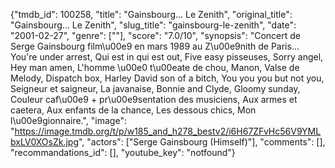 {"tmdb_id": 100258, "title": "Gainsbourg... Le Zenith", "original_title": "Gainsbourg... Le Zenith", "slug_title": "gainsbourg-le-zenith", "date": "2001-02-27", "genre": [""], "score": "7.0/10", "synopsis": "Concert de Serge Gainsbourg film\u00e9 en mars 1989 au Z\u00e9nith de Paris...  You're under arrest,  Qui est in qui est out, Five easy pisseuses, Sorry angel, Hey man amen, L'homme \u00e0 t\u00eate de chou, Manon, Valse de Melody, Dispatch box, Harley David son of a bitch, You you you but not you, Seigneur et saigneur, La javanaise, Bonnie and Clyde, Gloomy sunday, Couleur caf\u00e9 + pr\u00e9sentation des musiciens, Aux armes et caetera,  Aux enfants de la chance, Les dessous chics,  Mon l\u00e9gionnaire.", "image": "https://image.tmdb.org/t/p/w185_and_h278_bestv2/i6H67ZFvHc56V9YMLbxLV0XOsZk.jpg", "actors": ["Serge Gainsbourg (Himself)"], "comments": [], "recommandations_id": [], "youtube_key": "notfound"}